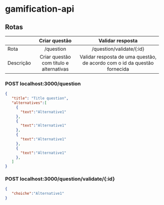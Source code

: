 # gamification-api

## Rotas

|   |  Criar questão  |  Validar resposta  |
| ------------------- | :-------------------: | :-------------------: |
|  Rota |  /question | /question/validate/{:id} |
|  Descrição |  Criar questão com titulo e alternativas | Validar resposta de uma questão, de acordo com o id da questão fornecida |

### POST localhost:3000/question

```json
{
   "title": "Title question",
   "alternatives":[
     {
       "text":"Alternative1"
     },
     {
       "text":"Alternative1"
     },
     {
       "text":"Alternative1"
     },
     {
       "text":"Alternative1"
     },
   ]
}
```

### POST localhost:3000/question/validate/{:id}
```json
{
   "choiche":"Alternative1"
}
```

